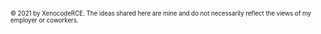 <sub><sup>© 2021 by XenocodeRCE. The ideas shared here are mine and do not necessarily reflect the views of my employer or coworkers. </sup></sub>
